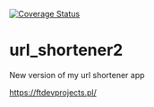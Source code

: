 [![Coverage Status](https://coveralls.io/repos/github/FilipTokarski/url_shortener2/badge.svg?branch=master)](https://coveralls.io/github/FilipTokarski/url_shortener2?branch=master)  
# url_shortener2  
New version of my url shortener app  

https://ftdevprojects.pl/
